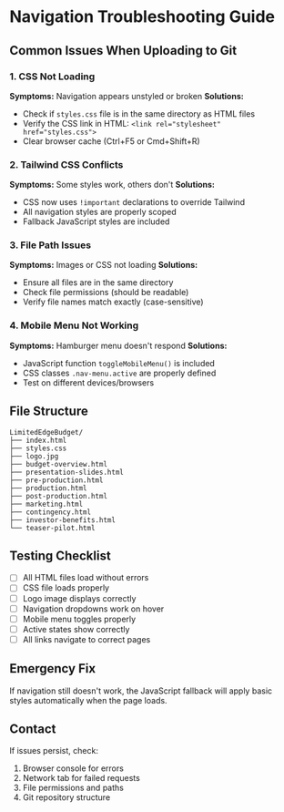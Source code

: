 # Navigation Troubleshooting Guide

## Common Issues When Uploading to Git

### 1. CSS Not Loading
**Symptoms:** Navigation appears unstyled or broken
**Solutions:**
- Check if `styles.css` file is in the same directory as HTML files
- Verify the CSS link in HTML: `<link rel="stylesheet" href="styles.css">`
- Clear browser cache (Ctrl+F5 or Cmd+Shift+R)

### 2. Tailwind CSS Conflicts
**Symptoms:** Some styles work, others don't
**Solutions:**
- CSS now uses `!important` declarations to override Tailwind
- All navigation styles are properly scoped
- Fallback JavaScript styles are included

### 3. File Path Issues
**Symptoms:** Images or CSS not loading
**Solutions:**
- Ensure all files are in the same directory
- Check file permissions (should be readable)
- Verify file names match exactly (case-sensitive)

### 4. Mobile Menu Not Working
**Symptoms:** Hamburger menu doesn't respond
**Solutions:**
- JavaScript function `toggleMobileMenu()` is included
- CSS classes `.nav-menu.active` are properly defined
- Test on different devices/browsers

## File Structure
```
LimitedEdgeBudget/
├── index.html
├── styles.css
├── logo.jpg
├── budget-overview.html
├── presentation-slides.html
├── pre-production.html
├── production.html
├── post-production.html
├── marketing.html
├── contingency.html
├── investor-benefits.html
└── teaser-pilot.html
```

## Testing Checklist
- [ ] All HTML files load without errors
- [ ] CSS file loads properly
- [ ] Logo image displays correctly
- [ ] Navigation dropdowns work on hover
- [ ] Mobile menu toggles properly
- [ ] Active states show correctly
- [ ] All links navigate to correct pages

## Emergency Fix
If navigation still doesn't work, the JavaScript fallback will apply basic styles automatically when the page loads.

## Contact
If issues persist, check:
1. Browser console for errors
2. Network tab for failed requests
3. File permissions and paths
4. Git repository structure
